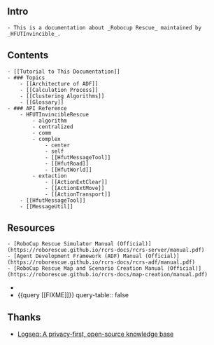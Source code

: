 ## Intro
	- This is a documentation about _Robocup Rescue_ maintained by _HFUTInvincible_.
## Contents
	- [[Tutorial to This Documentation]]
	- ### Topics
		- [[Architecture of ADF]]
		- [[Calculation Process]]
		- [[Clustering Algorithms]]
		- [[Glossary]]
	- ### API Reference
		- HFUTInvincibleRescue
			- algorithm
			- centralized
			- comm
			- complex
				- center
				- self
				- [[HfutMessageTool]]
				- [[HfutRoad]]
				- [[HfutWorld]]
			- extaction
				- [[ActionExtClear]]
				- [[ActionExtMove]]
				- [[ActionTransport]]
		- [[HfutMessageTool]]
		- [[MessageUtil]]
## Resources
	- [RoboCup Rescue Simulator Manual (Official)](https://roborescue.github.io/rcrs-docs/rcrs-server/manual.pdf)
	- [Agent Development Framework (ADF) Manual (Official)](https://roborescue.github.io/rcrs-docs/rcrs-adf/manual.pdf)
	- [RoboCup Rescue Map and Scenario Creation Manual (Official)](https://roborescue.github.io/rcrs-docs/map-creation/manual.pdf)
-
- {{query [[FIXME]]}}
  query-table:: false
## Thanks
- [Logseq: A privacy-first, open-source knowledge base](https://github.com/logseq/logseq)